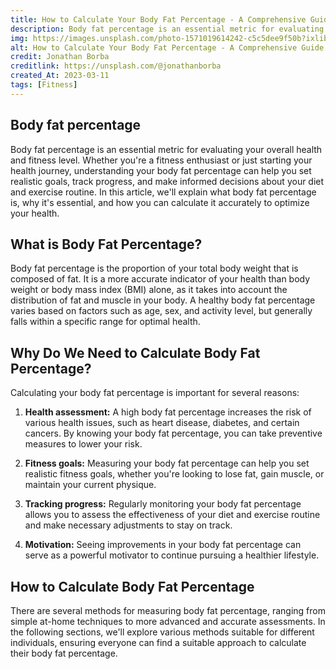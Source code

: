 ```yaml
---
title: How to Calculate Your Body Fat Percentage - A Comprehensive Guide for Everyone
description: Body fat percentage is an essential metric for evaluating your overall health and fitness level.
img: https://images.unsplash.com/photo-1571019614242-c5c5dee9f50b?ixlib=rb-4.0.3&ixid=MnwxMjA3fDB8MHxwaG90by1wYWdlfHx8fGVufDB8fHx8&auto=format&fit=crop&w=1170&q=80
alt: How to Calculate Your Body Fat Percentage - A Comprehensive Guide for Everyone
credit: Jonathan Borba
creditlink: https://unsplash.com/@jonathanborba
created_At: 2023-03-11
tags: [Fitness]
---
```



## Body fat percentage

Body fat percentage is an essential metric for evaluating your overall health and fitness level. Whether you're a fitness enthusiast or just starting your health journey, understanding your body fat percentage can help you set realistic goals, track progress, and make informed decisions about your diet and exercise routine. In this article, we'll explain what body fat percentage is, why it's essential, and how you can calculate it accurately to optimize your health.

## What is Body Fat Percentage?

Body fat percentage is the proportion of your total body weight that is composed of fat. It is a more accurate indicator of your health than body weight or body mass index (BMI) alone, as it takes into account the distribution of fat and muscle in your body. A healthy body fat percentage varies based on factors such as age, sex, and activity level, but generally falls within a specific range for optimal health.

## Why Do We Need to Calculate Body Fat Percentage?

Calculating your body fat percentage is important for several reasons:

1. **Health assessment:** A high body fat percentage increases the risk of various health issues, such as heart disease, diabetes, and certain cancers. By knowing your body fat percentage, you can take preventive measures to lower your risk.

2. **Fitness goals:** Measuring your body fat percentage can help you set realistic fitness goals, whether you're looking to lose fat, gain muscle, or maintain your current physique.

3. **Tracking progress:** Regularly monitoring your body fat percentage allows you to assess the effectiveness of your diet and exercise routine and make necessary adjustments to stay on track.

4. **Motivation:** Seeing improvements in your body fat percentage can serve as a powerful motivator to continue pursuing a healthier lifestyle.

## How to Calculate Body Fat Percentage

There are several methods for measuring body fat percentage, ranging from simple at-home techniques to more advanced and accurate assessments. In the following sections, we'll explore various methods suitable for different individuals, ensuring everyone can find a suitable approach to calculate their body fat percentage.